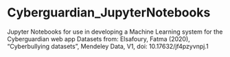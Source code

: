 # Cyberguardian_JupyterNotebooks
Jupyter Notebooks for use in developing a Machine Learning system for the Cyberguardian web app
Datasets from: Elsafoury, Fatma (2020), “Cyberbullying datasets”, Mendeley Data, V1, doi: 10.17632/jf4pzyvnpj.1
